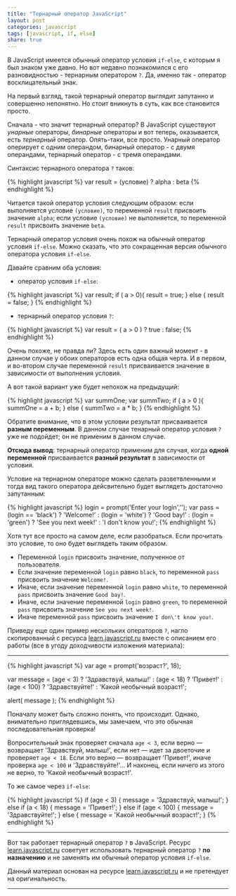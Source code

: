 ```yaml
---
title: "Тернарный оператор JavaScript"
layout: post
categories: javascript
tags: [javascript, if, else]
share: true
---
```


В JavaScript имеется обычный оператор условия `if-else`, с которым я был знаком уже давно. Но вот недавно познакомился с его разновидностью - тернарным оператором `?`. Да, именно так - оператор восклицательный знак.

На первый взгляд, такой тернарный оператор выглядит запутанно и совершенно непонятно. Но стоит вникнуть в суть, как все становится просто.

Сначала - что значит тернарный оператор? В JavaScript существуют *унарные* операторы, *бинарные* операторы и вот теперь, оказывается, есть *тернарный* оператор. Опять-таки, все просто. Унарный оператор оперирует с одним операндом, бинарный оператор - с двумя операндами, тернарный оператор - с тремя операндами.

Синтаксис тернарного оператора `?` таков:

{% highlight javascript %}
var result = (условие) ? alpha : beta
{% endhighlight %}

Читается такой оператор условия следующим образом: если выполняется условие `(условие)`, то переменной `result` присвоить значение `alpha`; если условие `(условие)` не выполняется, то переменной `result` присвоить значение `beta`.

Тернарный оператор условия очень похож на обычный оператор условия `if-else`. Можно сказать, что это сокращенная версия обычного оператора условия `if-else`.

Давайте сравним оба условия:

- оператор условия `if-else`:

{% highlight javascript %}
var result;
if ( a > 0){
  result = true;
} else {
  result = false;
}
{% endhighlight %}

- тернарный оператор условия `?`:

{% highlight javascript %}
var result = ( a > 0 ) ? true : false;
{% endhighlight %}

Очень похоже, не правда ли? Здесь есть один важный момент - в данном случае у обоих операторов есть одна общая черта. И в первом, и во-втором случае переменной `result` присваивается значение в зависимости от выполнения условия.

А вот такой вариант уже будет непохож на предыдущий:

{% highlight javascript %}
var summOne;
var summTwo;
if ( a > 0 ){
  summOne = a + b;
} else {
  summTwo = a * b;
}
{% endhighlight %}

Обратите внимание, что в этом условии результат присваивается **разным переменным**. В данном случае тенарный оператор условия `?` уже не подойдет; он не применим в данном случае.

**Отсюда вывод**: тернарный оператор применим для случая, когда **одной переменной** присваивается **разный результат** в зависимости от условия.

Условие на тернарном операторе можно сделать разветвленными и тогда вид такого оператора дейсвительно будет выглядеть достаточно запутанным:

{% highlight javascript %}
login = prompt('Enter your login','');
var pass = (login == 'black') ? 'Welcome!' :
  (login = 'white') ? 'Good bay!' :
  (login = 'green') ? 'See you next week!' :
  'I don\'t know you!';
{% endhighlight %}

Хотя тут все просто на самом деле, если разобраться. Если прочитать это условие, то оно будет выглядеть таким образом.

* Переменной `login` присвоить значение, полученное от пользователя.
* Если значение переменной `login` равно `black`, то переменной `pass` присвоить значение `Welcome!`.
* Иначе, если значение переменной `login` равно `white`, то переменной `pass` присвоить значение `Good bay!`.
* Иначе, если значение переменной `login` равно `green`, то переменной `pass` присвоить значение `See you next week!`.
* Иначе переменной `pass` присвоить значение `I don\'t know you!`.

Приведу еще один пример нескольких операторов `?`, нагло скопированный с ресурса [learn.javascript.ru][1] вместе с описанием его работы (все в угоду доходчивости изложения материала):

***

{% highlight javascript %}
var age = prompt('возраст?', 18);

var message = (age < 3) ? 'Здравствуй, малыш!' :
  (age < 18) ? 'Привет!' :
  (age < 100) ? 'Здравствуйте!' :
  'Какой необычный возраст!';

alert( message );
{% endhighlight %}

Поначалу может быть сложно понять, что происходит. Однако, внимательно приглядевшись, мы замечаем, что это обычная последовательная проверка!

Вопросительный знак проверяет сначала `age < 3`, если верно — возвращает 'Здравствуй, малыш!', если нет — идет за двоеточие и проверяет `age < 18`. Если это верно — возвращает 'Привет!', иначе проверка `age < 100` и 'Здравствуйте!'... И наконец, если ничего из этого не верно, то 'Какой необычный возраст!'.

То же самое через `if-else`:

{% highlight javascript %}
if (age < 3) {
  message = 'Здравствуй, малыш!';
} else if (a < 18) {
  message = 'Привет!';
} else if (age < 100) {
  message = 'Здравствуйте!';
} else {
  message = 'Какой необычный возраст!';
}
{% endhighlight %}

***

Вот так работает тернарный оператор `?` в JavaScript. Ресурс [learn.javascript.ru][1] советует использовать тернарный оператор `?` **по назначению** и не заменять им обычный оператор условия `if-else`.

Данный материал основан на ресурсе [learn.javascript.ru][1] и не претендует на оригинальность.

***

[1]: http://learn.javascript.ru/ "JavaScript"
